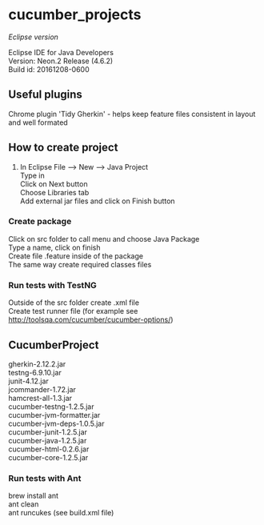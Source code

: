 # cucumber_projects
*Eclipse version*

Eclipse IDE for Java Developers<br />
Version: Neon.2 Release (4.6.2)<br />
Build id: 20161208-0600<br />

## Useful plugins

Chrome plugin 'Tidy Gherkin' - helps keep feature files consistent in layout and well formated

## How to create project

1. In Eclipse
File --> New --> Java Project<br />
Type in <Project Name><br />
Click on Next button <br />
Choose Libraries tab<br />
Add external jar files and click on Finish button<br />

### Create package
Click on src folder to call menu and choose Java Package<br />
Type a name, click on finish<br />
Create file <name>.feature inside of the package<br />
The same way create required classes files<br />

### Run tests with TestNG
Outside of the src folder create <name>.xml file<br />
Create test runner file (for example see http://toolsqa.com/cucumber/cucumber-options/)


## CucumberProject

gherkin-2.12.2.jar<br />
testng-6.9.10.jar<br />
junit-4.12.jar<br />
jcommander-1.72.jar<br />
hamcrest-all-1.3.jar<br />
cucumber-testng-1.2.5.jar<br />
cucumber-jvm-formatter.jar<br />
cucumber-jvm-deps-1.0.5.jar<br />
cucumber-junit-1.2.5.jar<br />
cucumber-java-1.2.5.jar<br />
cucumber-html-0.2.6.jar<br />
cucumber-core-1.2.5.jar<br />


### Run tests with Ant
brew install ant<br />
ant clean<br />
ant runcukes (see build.xml file)<br />

